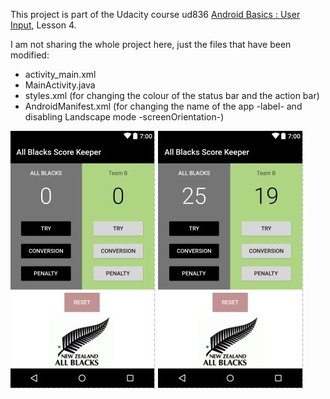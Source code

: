 This project is part of the Udacity course ud836 [Android Basics : User Input](https://www.udacity.com/course/android-basics-user-input--ud836), Lesson 4.



I am not sharing the whole project here, just the files that have been modified:
* activity_main.xml
* MainActivity.java
* styles.xml  (for changing the colour of the status bar and the action bar)
* AndroidManifest.xml   (for changing the name of the app -label- and disabling Landscape mode -screenOrientation-)




![Screenshot 1](img/ab1.JPG)  ![Screenshot 1](img/ab2.JPG)
